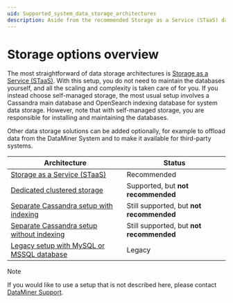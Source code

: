 ```yaml
---
uid: Supported_system_data_storage_architectures
description: Aside from the recommended Storage as a Service (STaaS) data storage architecture, you can also use DataMiner with dedicated clustered storage.
---
```


# Storage options overview

The most straightforward of data storage architectures is [Storage as a Service (STaaS)](xref:STaaS). With this setup, you do not need to maintain the databases yourself, and all the scaling and complexity is taken care of for you. If you instead choose self-managed storage, the most usual setup involves a Cassandra main database and OpenSearch indexing database for system data storage. However, note that with self-managed storage, you are responsible for installing and maintaining the databases.

Other data storage solutions can be added optionally, for example to offload data from the DataMiner System and to make it available for third-party systems.

|Architecture | Status |
|-------------|--------|
| [Storage as a Service (STaaS)](xref:STaaS) | Recommended |
| [Dedicated clustered storage](xref:Dedicated_clustered_storage) | Supported, but **not recommended** |
| [Separate Cassandra setup with indexing](xref:Separate_Cassandra_setup_with_Elasticsearch) | Still supported, but **not recommended** |
| [Separate Cassandra setup without indexing](xref:Separate_Cassandra_setup_without_Elasticsearch) | Still supported, but **not recommended** |
| [Legacy setup with MySQL or MSSQL database](xref:Legacy_setup_with_MySQL_or_MSSQL_database) | Legacy |

> [!NOTE]
> If you would like to use a setup that is not described here, please contact [DataMiner Support](mailto:support@dataminer.services).
